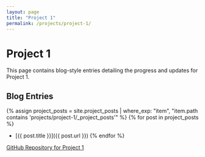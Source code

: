 ```yaml
---
layout: page
title: "Project 1"
permalink: /projects/project-1/
---
```


# Project 1
This page contains blog-style entries detailing the progress and updates for Project 1.

## Blog Entries
{% assign project_posts = site.project_posts | where_exp: "item", "item.path contains 'projects/project-1/_project_posts'" %}
{% for post in project_posts %}
- [{{ post.title }}]({{ post.url }})
{% endfor %}

[GitHub Repository for Project 1](https://github.com/yourusername/project-1)
